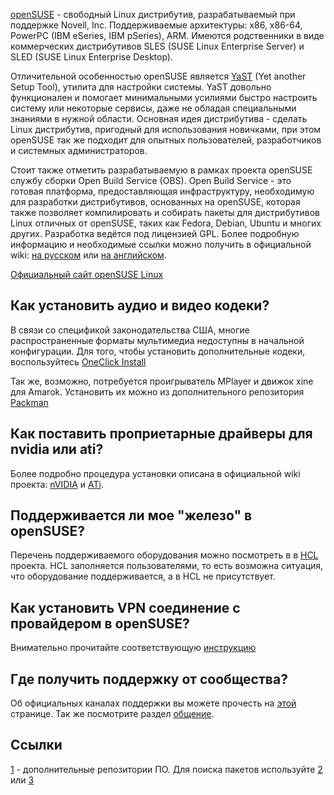 [openSUSE](http://www.opensuse.org/) - свободный Linux дистрибутив,
разрабатываемый при поддержке Novell, Inc. Поддерживаемые
архитектуры: x86, x86-64, PowerPC (IBM eSeries, IBM pSeries),
ARM. Имеются родственники в виде коммерческих дистрибутивов SLES (SUSE
Linux Enterprise Server) и SLED (SUSE Linux Enterprise Desktop).

Отличительной особенностью openSUSE является
[YaST](http://en.opensuse.org/YaST/About) (Yet another Setup Tool),
утилита для настройки системы. YaST довольно функционален и
помогает минимальными усилиями быстро настроить систему или
некоторые сервисы, даже не обладая специальными знаниями в нужной
области. Основная идея дистрибутива - сделать Linux дистрибутив,
пригодный для использования новичками, при этом openSUSE так же
подходит для опытных пользователей, разработчиков и системных
администраторов.

Стоит также отметить разрабатываемую в рамках проекта openSUSE службу
сборки Open Build Service (OBS). Open Build Service - это готовая
платформа, предоставляющая инфраструктуру, необходимую для
разработки дистрибутивов, основанных на openSUSE, которая
также позволяет компилировать и собирать пакеты для дистрибутивов
Linux отличных от openSUSE, таких как Fedora, Debian, Ubuntu и многих
других. Разработка ведётся под лицензией GPL. Более подробную
информацию и необходимые ссылки можно получить в официальной
wiki: [на русском](http://ru.opensuse.org/Служба_сборки/) или [на
английском](http://en.opensuse.org/Build_Service).

[Официальный сайт openSUSE Linux](http://www.opensuse.org/)

## Как установить аудио и видео кодеки?

В связи со спецификой законодательства США, многие распространенные
форматы мультимедиа недоступны в начальной конфигурации. Для того,
чтобы установить дополнительные кодеки, воспользуйтесь [OneClick
Install](http://opensuse-community.org/Restricted_Formats)

Так же, возможно, потребуется проигрыватель MPlayer и движок xine для
Amarok. Установить их можно из дополнительного репозитория
[Packman](http://ru.opensuse.org/Дополнительные_репозитории#Packman)

## Как поставить проприетарные драйверы для nvidia или ati?

Более подробно процедура установки описана в официальной wiki проекта:
[nVIDIA](http://ru.opensuse.org/Драйверы_NVIDIA) и
[ATi](http://ru.opensuse.org/ATI).

## Поддерживается ли мое "железо" в openSUSE?

Перечень поддерживаемого оборудования можно посмотреть в в
[HCL](http://ru.opensuse.org/HCL) проекта. HCL заполняется
пользователями, то есть возможна ситуация, что
оборудование поддерживается, а в HCL не присутствует.

## Как установить VPN соединение с провайдером в openSUSE?

Внимательно прочитайте соответствующую
[инструкцию](http://ru.opensuse.org/VPN)

## Где получить поддержку от сообщества?

Об официальных каналах поддержки вы можете прочесть на
[этой](http://help.opensuse.org/index.html.ru) странице. Так же
посмотрите раздел [общение](http://ru.opensuse.org/Общение).

## Ссылки

[1](http://ru.opensuse.org/Дополнительные_репозитории) - дополнительные
репозитории ПО. Для поиска пакетов используйте
[2](http://software.opensuse.org/search) или
[3](http://packages.opensuse-community.org/)

